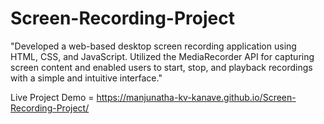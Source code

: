 # Screen-Recording-Project
"Developed a web-based desktop screen recording application using HTML, CSS, and JavaScript. Utilized the MediaRecorder API for capturing screen content and enabled users to start, stop, and playback recordings with a simple and intuitive interface."

Live Project Demo =  https://manjunatha-kv-kanave.github.io/Screen-Recording-Project/
